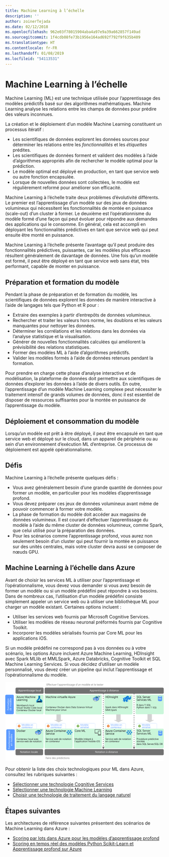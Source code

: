 ```yaml
---
title: Machine Learning à l’échelle
description: ''
author: zoinerTejada
ms.date: 02/12/2018
ms.openlocfilehash: 962e03f78015904aba4a97e9a39a662857f149ad
ms.sourcegitcommit: 1f4cdb08fe73b1956e164ad692f792f9f635b409
ms.translationtype: HT
ms.contentlocale: fr-FR
ms.lasthandoff: 01/08/2019
ms.locfileid: "54113531"
---
```

# <a name="machine-learning-at-scale"></a>Machine Learning à l’échelle

Machine Learning (ML) est une technique utilisée pour l’apprentissage des modèles prédictifs basé sur des algorithmes mathématiques. Machine Learning analyse les relations entre les champs de données pour prédire des valeurs inconnues.

La création et le déploiement d’un modèle Machine Learning constituent un processus itératif :

- Les scientifiques de données explorent les données sources pour déterminer les relations entre les *fonctionnalités* et les *étiquettes* prédites.
- Les scientifiques de données forment et valident des modèles à l’aide d’algorithmes appropriés afin de rechercher le modèle optimal pour la prédiction.
- Le modèle optimal est déployé en production, en tant que service web ou autre fonction encapsulée.
- Lorsque de nouvelles données sont collectées, le modèle est régulièrement reformé pour améliorer son efficacité.

Machine Learning à l’échelle traite deux problèmes d’évolutivité différents. Le premier est l’apprentissage d’un modèle sur des jeux de données volumineux qui nécessitent les fonctionnalités de montée en puissance (scale-out) d’un cluster à former. Le deuxième est l’opérationnisme du modèle formé d’une façon qui peut évoluer pour répondre aux demandes des applications qui le consomme. En général, cela est accompli en déployant les fonctionnalités prédictives en tant que service web qui peut ensuite être monté en puissance.

Machine Learning à l’échelle présente l’avantage qu’il peut produire des fonctionnalités prédictives, puissantes, car les modèles plus efficaces résultent généralement de davantage de données. Une fois qu’un modèle est formé, il peut être déployé en tant que service web sans état, très performant, capable de monter en puissance.

## <a name="model-preparation-and-training"></a>Préparation et formation du modèle

Pendant la phase de préparation et de formation du modèle, les scientifiques de données explorent les données de manière interactive à l’aide de langages tels que Python et R pour :

- Extraire des exemples à partir d’entrepôts de données volumineux.
- Rechercher et traiter les valeurs hors norme, les doublons et les valeurs manquantes pour nettoyer les données.
- Déterminer les corrélations et les relations dans les données via l’analyse statistique et la visualisation.
- Générer de nouvelles fonctionnalités calculées qui améliorent la prévisibilité des relations statistiques.
- Former des modèles ML à l’aide d’algorithmes prédictifs.
- Valider les modèles formés à l’aide de données retenues pendant la formation.

Pour prendre en charge cette phase d’analyse interactive et de modélisation, la plateforme de données doit permettre aux scientifiques de données d’explorer les données à l’aide de divers outils. En outre, l’apprentissage d’un modèle Machine Learning complexe peut nécessiter le traitement intensif de grands volumes de données, donc il est essentiel de disposer de ressources suffisantes pour la montée en puissance de l’apprentissage du modèle.

## <a name="model-deployment-and-consumption"></a>Déploiement et consommation du modèle

Lorsqu’un modèle est prêt à être déployé, il peut être encapsulé en tant que service web et déployé sur le cloud, dans un appareil de périphérie ou au sein d’un environnement d’exécution ML d’entreprise. Ce processus de déploiement est appelé opérationnalisme.

## <a name="challenges"></a>Défis

Machine Learning à l’échelle présente quelques défis :

- Vous avez généralement besoin d’une grande quantité de données pour former un modèle, en particulier pour les modèles d’apprentissage profond.
- Vous devez préparer ces jeux de données volumineux avant même de pouvoir commencer à former votre modèle.
- La phase de formation du modèle doit accéder aux magasins de données volumineux. Il est courant d’effectuer l’apprentissage du modèle à l’aide du même cluster de données volumineux, comme Spark, que celui utilisé pour la préparation des données.
- Pour les scénarios comme l’apprentissage profond, vous aurez non seulement besoin d’un cluster qui peut fournir la montée en puissance sur des unités centrales, mais votre cluster devra aussi se composer de nœuds GPU.

## <a name="machine-learning-at-scale-in-azure"></a>Machine Learning à l’échelle dans Azure

Avant de choisir les services ML à utiliser pour l’apprentissage et l’opérationnalisme, vous devez vous demander si vous avez besoin de former un modèle ou si un modèle prédéfini peut répondre à vos besoins. Dans de nombreux cas, l’utilisation d’un modèle prédéfini consiste simplement appeler un service web ou à utiliser une bibliothèque ML pour charger un modèle existant. Certaines options incluent :

- Utiliser les services web fournis par Microsoft Cognitive Services.
- Utiliser les modèles de réseau neuronal préformés fournis par Cognitive Toolkit.
- Incorporer les modèles sérialisés fournis par Core ML pour les applications iOS.

Si un modèle prédéfini ne correspond pas à vos données ou à votre scénario, les options Azure incluent Azure Machine Learning, HDInsight avec Spark MLlib et MMLSpark, Azure Databricks, Cognitive Toolkit et SQL Machine Learning Services. Si vous décidez d’utiliser un modèle personnalisé, vous devez créer un pipeline qui inclut l’apprentissage et l’opérationnalisme du modèle.

![Options de modèle dans Azure](./images/machine-learning-model-training-and-deployment.png)

Pour obtenir la liste des choix technologiques pour ML dans Azure, consultez les rubriques suivantes :

- [Sélectionner une technologie Cognitive Services](../technology-choices/cognitive-services.md)
- [Sélectionner une technologie Machine Learning](../technology-choices/data-science-and-machine-learning.md)
- [Choisir une technologie de traitement du langage naturel](../technology-choices/natural-language-processing.md)

## <a name="next-steps"></a>Étapes suivantes

Les architectures de référence suivantes présentent des scénarios de Machine Learning dans Azure :

- [Scoring par lots dans Azure pour les modèles d’apprentissage profond](../../reference-architectures/ai/batch-scoring-deep-learning.md)
- [Scoring en temps réel des modèles Python Scikit-Learn et Apprentissage profond sur Azure](../../reference-architectures/ai/realtime-scoring-python.md)